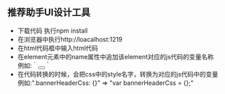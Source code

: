 ## 推荐助手UI设计工具
- 下载代码 执行npm install
- 在浏览器中执行http://loacalhost:1219
- 在html代码框中输入html代码
- 在element元素中的name属性中追加该element对应的js代码的变量名称<br>
例如:｀<button name="closeButton"></button>｀
- 在代码转换的时候，会把css中的style名字，转换为对应的js代码中的变量<br>
例如:".bannerHeaderCss: {}" => "var bannerHeaderCss = {};"